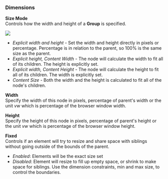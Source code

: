 ### Dimensions

**Size Mode**  
Controls how the width and height of a **Group** is specified.

<div class="ndl-images">
    <img src="/nodes/visual/dims-1.png" class="ndl-image small"></img>  
</div>

- _Explicit width and height_ - Set the width and height directly in pixels or percentage. Percentage is in relation to the parent, so 100% is the same size as the parent.
- _Explicit height, Content Width_ - The node will calculate the width to fit all of its children. The height is explicitly set.
- _Explicit width, Content Height_ - The node will calculate the height to fit all of its children. The width is explicitly set.
- _Content Size_ - Both the width and the height is calculated to fit all of the node's children.

**Width**  
Specify the width of this node in pixels, percentage of parent's width or the unit _vw_ which is percentage of the browser window width.

**Height**  
Specify the height of this node in pixels, percentage of parent's height or the unit _vw_ which is percentage of the browser window height.

**Fixed**  
Controls if an element will try to resize and share space with siblings without going outside of the bounds of the parent.

- _Enabled_: Elements will be the exact size set
- _Disabled_: Element will resize to fill up empty space, or shrink to make space for siblings. Use the dimension constraints, min and max size, to control the boundaries.